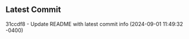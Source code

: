
## Latest Commit
31ccdf8 - Update README with latest commit info (2024-09-01 11:49:32 -0400) <Yunxi-Zhou>
